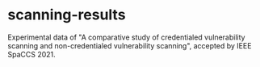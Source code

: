 # scanning-results
Experimental data of "A comparative study of credentialed vulnerability scanning and non-credentialed vulnerability scanning", accepted by IEEE SpaCCS 2021.
